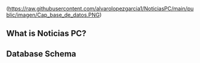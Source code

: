 (https://raw.githubusercontent.com/alvarolopezgarcia1/NoticiasPC/main/public/imagen/Cap_base_de_datos.PNG)
<p align="center">

##  What is Noticias PC?

##  Database Schema
